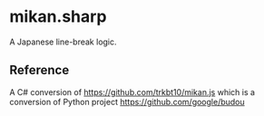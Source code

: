# mikan.sharp

A Japanese line-break logic.

## Reference
A C# conversion of https://github.com/trkbt10/mikan.js which is a conversion of Python project https://github.com/google/budou
